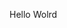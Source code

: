 Hello Wolrd

















































































































































































































































































































































































































































































































































































































































































































































































































































































































































































































































































































































































































































































































































































































































































































































































































































































































































































































































































































































































































































































































































































































































































































































































































































































































































































































































































































































